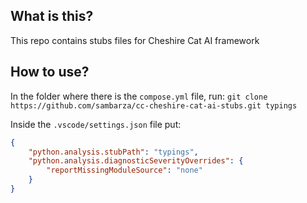 ## What is this?
This repo contains stubs files for Cheshire Cat AI framework

## How to use?
In the folder where there is the `compose.yml` file, run:
`git clone https://github.com/sambarza/cc-cheshire-cat-ai-stubs.git typings` 

Inside the `.vscode/settings.json` file put:
``` json
{
    "python.analysis.stubPath": "typings",
    "python.analysis.diagnosticSeverityOverrides": {
        "reportMissingModuleSource": "none"
    }
}
```
